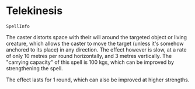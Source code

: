 # Telekinesis

`SpellInfo`

The caster distorts space with their will around the targeted object or living creature, which allows the caster to move the target (unless it's somehow anchored to its place) in any direction. The effect however is slow, at a rate of only 10 metres per round horizontally, and 3 metres vertically. The "carrying capacity" of this spell is 100 kgs, which can be improved by strengthening the spell.

The effect lasts for 1 round, which can also be improved at higher strengths.